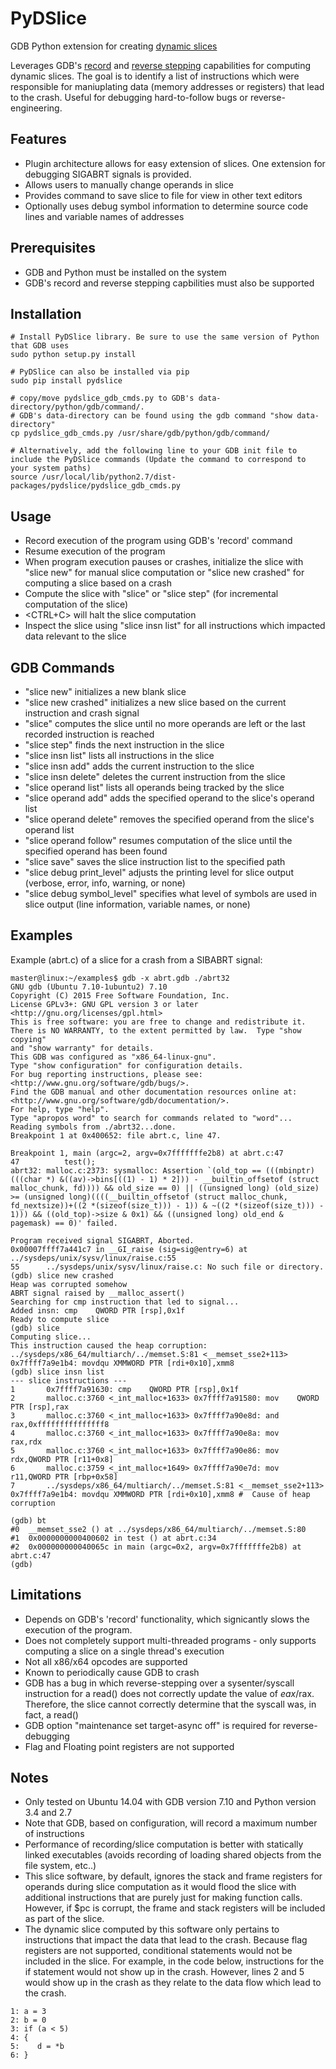 # PyDSlice
GDB Python extension for creating [dynamic slices](https://en.wikipedia.org/wiki/Program_slicing#Dynamic_slicing)

Leverages GDB's [record](https://sourceware.org/gdb/onlinedocs/gdb/Process-Record-and-Replay.html) and [reverse stepping](https://sourceware.org/gdb/onlinedocs/gdb/Reverse-Execution.html#Reverse-Execution) capabilities for computing dynamic slices. The goal is to identify a list of instructions which were responsible for maniuplating data (memory addresses or registers) that lead to the crash. Useful for debugging hard-to-follow bugs or reverse-engineering.

## Features
* Plugin architecture allows for easy extension of slices. One extension for debugging SIGABRT signals is provided.
* Allows users to manually change operands in slice
* Provides command to save slice to file for view in other text editors
* Optionally uses debug symbol information to determine source code lines and variable names of addresses

## Prerequisites
* GDB and Python must be installed on the system
* GDB's record and reverse stepping capbilities must also be supported

## Installation
```
# Install PyDSlice library. Be sure to use the same version of Python that GDB uses
sudo python setup.py install

# PyDSlice can also be installed via pip
sudo pip install pydslice

# copy/move pydslice_gdb_cmds.py to GDB's data-directory/python/gdb/command/. 
# GDB's data-directory can be found using the gdb command "show data-directory"
cp pydslice_gdb_cmds.py /usr/share/gdb/python/gdb/command/

# Alternatively, add the following line to your GDB init file to include the PyDSlice commands (Update the command to correspond to your system paths)
source /usr/local/lib/python2.7/dist-packages/pydslice/pydslice_gdb_cmds.py

```

## Usage
* Record execution of the program using GDB's 'record' command
* Resume execution of the program
* When program execution pauses or crashes, initialize the slice with "slice new" for manual slice computation or "slice new crashed" for computing a slice based on a crash
* Compute the slice with "slice" or "slice step" (for incremental computation of the slice)
* <CTRL+C> will halt the slice computation
* Inspect the slice using "slice insn list" for all instructions which impacted data relevant to the slice

## GDB Commands
* "slice new" initializes a new blank slice
* "slice new crashed" initializes a new slice based on the current instruction and crash signal
* "slice" computes the slice until no more operands are left or the last recorded instruction is reached 
* "slice step" finds the next instruction in the slice 
* "slice insn list" lists all instructions in the slice
* "slice insn add" adds the current instruction to the slice
* "slice insn delete" deletes the current instruction from the slice
* "slice operand list" lists all operands being tracked by the slice 
* "slice operand add" adds the specified operand to the slice's operand list
* "slice operand delete" removes the specified operand from the slice's operand list
* "slice operand follow" resumes computation of the slice until the specified operand has been found 
* "slice save" saves the slice instruction list to the specified path
* "slice debug print_level" adjusts the printing level for slice output (verbose, error, info, warning, or none)
* "slice debug symbol_level" specifies what level of symbols are used in slice output (line information, variable names, or none)

## Examples
Example (abrt.c) of a slice for a crash from a SIBABRT signal:

```
master@linux:~/examples$ gdb -x abrt.gdb ./abrt32
GNU gdb (Ubuntu 7.10-1ubuntu2) 7.10
Copyright (C) 2015 Free Software Foundation, Inc.
License GPLv3+: GNU GPL version 3 or later <http://gnu.org/licenses/gpl.html>
This is free software: you are free to change and redistribute it.
There is NO WARRANTY, to the extent permitted by law.  Type "show copying"
and "show warranty" for details.
This GDB was configured as "x86_64-linux-gnu".
Type "show configuration" for configuration details.
For bug reporting instructions, please see:
<http://www.gnu.org/software/gdb/bugs/>.
Find the GDB manual and other documentation resources online at:
<http://www.gnu.org/software/gdb/documentation/>.
For help, type "help".
Type "apropos word" to search for commands related to "word"...
Reading symbols from ./abrt32...done.
Breakpoint 1 at 0x400652: file abrt.c, line 47.

Breakpoint 1, main (argc=2, argv=0x7fffffffe2b8) at abrt.c:47
47          test();
abrt32: malloc.c:2373: sysmalloc: Assertion `(old_top == (((mbinptr) (((char *) &((av)->bins[((1) - 1) * 2])) - __builtin_offsetof (struct malloc_chunk, fd)))) && old_size == 0) || ((unsigned long) (old_size) >= (unsigned long)((((__builtin_offsetof (struct malloc_chunk, fd_nextsize))+((2 *(sizeof(size_t))) - 1)) & ~((2 *(sizeof(size_t))) - 1))) && ((old_top)->size & 0x1) && ((unsigned long) old_end & pagemask) == 0)' failed.

Program received signal SIGABRT, Aborted.
0x00007ffff7a441c7 in __GI_raise (sig=sig@entry=6) at ../sysdeps/unix/sysv/linux/raise.c:55
55      ../sysdeps/unix/sysv/linux/raise.c: No such file or directory.
(gdb) slice new crashed
Heap was corrupted somehow
ABRT signal raised by __malloc_assert()
Searching for cmp instruction that led to signal...
Added insn: cmp    QWORD PTR [rsp],0x1f
Ready to compute slice
(gdb) slice
Computing slice...
This instruction caused the heap corruption:
../sysdeps/x86_64/multiarch/../memset.S:81 <__memset_sse2+113> 0x7ffff7a9e1b4: movdqu XMMWORD PTR [rdi+0x10],xmm8
(gdb) slice insn list
--- slice instructions ---
1       0x7ffff7a91630: cmp    QWORD PTR [rsp],0x1f
2       malloc.c:3760 <_int_malloc+1633> 0x7ffff7a91580: mov    QWORD PTR [rsp],rax
3       malloc.c:3760 <_int_malloc+1633> 0x7ffff7a90e8d: and    rax,0xfffffffffffffff8
4       malloc.c:3760 <_int_malloc+1633> 0x7ffff7a90e8a: mov    rax,rdx
5       malloc.c:3760 <_int_malloc+1633> 0x7ffff7a90e86: mov    rdx,QWORD PTR [r11+0x8]
6       malloc.c:3759 <_int_malloc+1649> 0x7ffff7a90e7d: mov    r11,QWORD PTR [rbp+0x58]
7       ../sysdeps/x86_64/multiarch/../memset.S:81 <__memset_sse2+113> 0x7ffff7a9e1b4: movdqu XMMWORD PTR [rdi+0x10],xmm8 #  Cause of heap corruption

(gdb) bt
#0  __memset_sse2 () at ../sysdeps/x86_64/multiarch/../memset.S:80
#1  0x0000000000400602 in test () at abrt.c:34
#2  0x000000000040065c in main (argc=0x2, argv=0x7fffffffe2b8) at abrt.c:47
(gdb)
```

## Limitations
* Depends on GDB's 'record' functionality, which signicantly slows the execution of the program.
* Does not completely support multi-threaded programs - only supports computing a slice on a single thread's execution
* Not all x86/x64 opcodes are supported
* Known to periodically cause GDB to crash
* GDB has a bug in which reverse-stepping over a sysenter/syscall instruction for a read() does not correctly update the value of $eax/$rax. Therefore, the slice cannot correctly determine that the syscall was, in fact, a read()
* GDB option "maintenance set target-async off" is required for reverse-debugging
* Flag and Floating point registers are not supported

## Notes
* Only tested on Ubuntu 14.04 with GDB version 7.10 and Python version 3.4 and 2.7
* Note that GDB, based on configuration, will record a maximum number of instructions
* Performance of recording/slice computation is better with statically linked executables (avoids recording of loading shared objects from the file system, etc..)
* This slice software, by default, ignores the stack and frame registers for operands during slice computation as it would flood the slice with additional instructions that are purely just for making function calls. However, if $pc is corrupt, the frame and stack registers will be included as part of the slice.
* The dynamic slice computed by this software only pertains to instructions that
impact the data that lead to the crash. Because flag registers are not
supported, conditional statements would not be included in the slice. For
example, in the code below, instructions for the if statement would not show up
in the crash. However, lines 2 and 5 would show up in the crash as they relate
to the data flow which lead to the crash.

```
1: a = 3
2: b = 0
3: if (a < 5)
4: {
5:    d = *b
6: }
```
